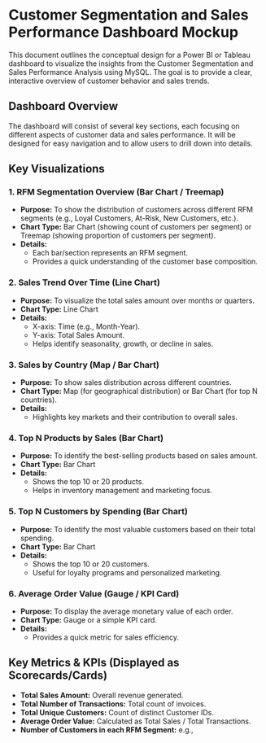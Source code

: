 # Customer Segmentation and Sales Performance Dashboard Mockup

This document outlines the conceptual design for a Power BI or Tableau dashboard to visualize the insights from the Customer Segmentation and Sales Performance Analysis using MySQL. The goal is to provide a clear, interactive overview of customer behavior and sales trends.

## Dashboard Overview

The dashboard will consist of several key sections, each focusing on different aspects of customer data and sales performance. It will be designed for easy navigation and to allow users to drill down into details.

## Key Visualizations

### 1. RFM Segmentation Overview (Bar Chart / Treemap)

*   **Purpose:** To show the distribution of customers across different RFM segments (e.g., Loyal Customers, At-Risk, New Customers, etc.).
*   **Chart Type:** Bar Chart (showing count of customers per segment) or Treemap (showing proportion of customers per segment).
*   **Details:**
    *   Each bar/section represents an RFM segment.
    *   Provides a quick understanding of the customer base composition.

### 2. Sales Trend Over Time (Line Chart)

*   **Purpose:** To visualize the total sales amount over months or quarters.
*   **Chart Type:** Line Chart
*   **Details:**
    *   X-axis: Time (e.g., Month-Year).
    *   Y-axis: Total Sales Amount.
    *   Helps identify seasonality, growth, or decline in sales.

### 3. Sales by Country (Map / Bar Chart)

*   **Purpose:** To show sales distribution across different countries.
*   **Chart Type:** Map (for geographical distribution) or Bar Chart (for top N countries).
*   **Details:**
    *   Highlights key markets and their contribution to overall sales.

### 4. Top N Products by Sales (Bar Chart)

*   **Purpose:** To identify the best-selling products based on sales amount.
*   **Chart Type:** Bar Chart
*   **Details:**
    *   Shows the top 10 or 20 products.
    *   Helps in inventory management and marketing focus.

### 5. Top N Customers by Spending (Bar Chart)

*   **Purpose:** To identify the most valuable customers based on their total spending.
*   **Chart Type:** Bar Chart
*   **Details:**
    *   Shows the top 10 or 20 customers.
    *   Useful for loyalty programs and personalized marketing.

### 6. Average Order Value (Gauge / KPI Card)

*   **Purpose:** To display the average monetary value of each order.
*   **Chart Type:** Gauge or a simple KPI card.
*   **Details:**
    *   Provides a quick metric for sales efficiency.

## Key Metrics & KPIs (Displayed as Scorecards/Cards)

*   **Total Sales Amount:** Overall revenue generated.
*   **Total Number of Transactions:** Total count of invoices.
*   **Total Unique Customers:** Count of distinct Customer IDs.
*   **Average Order Value:** Calculated as Total Sales / Total Transactions.
*   **Number of Customers in each RFM Segment:** e.g., 

